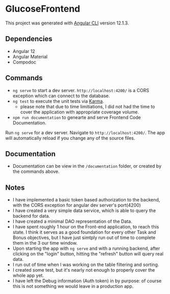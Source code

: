 # GlucoseFrontend

This project was generated with [Angular CLI](https://github.com/angular/angular-cli) version 12.1.3.

## Dependencies
- Angular 12
- Angular Material
- Compodoc

## Commands
- `ng serve` to start a dev server.  `http://localhost:4200/` is a CORS exception which can connect to the database.
- `ng test` to execute the unit tests via [Karma](https://karma-runner.github.io).
  - please note that due to time limitiations, I did not had the time to cover the application with appropriate coverage volume. 
- `npm run documentation` to genearte and serve Frontend Code Documentation.
 
Run `ng serve` for a dev server. Navigate to `http://localhost:4200/`. The app will automatically reload if you change any of the source files.

## Documentation
- Documentation can be view in the `/documentation` folder, or created by the commands above.

## Notes
- I have implemented a basic token based authorization to the backend, with the CORS exception for angular dev server's port(4200)
- I have created a very simple data service, which is able to query the backend for data.
- I have created a minimal DAO representation of the Data.
- I have spent roughly 1 hour on the Front-end application, to reach this state. I think it serves as a good foundation for every other Task and Bonus objectives, but I have just simtply run out of time to complete them in the 3 our time window.
- Upon starting the app with `ng serve` and with a running backend, after clicking on the "login" button, hitting the "refresh" button will query real data.
- I run out of time when I was working on the table filtering and sorting.
- I created some test, but it's nearly not enough to properly cover the whole app yet.
- I have left the Debug information (Auth token) in by purpose: of course this is not something we would leave in a production app.

